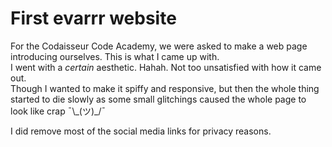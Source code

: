 # First evarrr website

For the Codaisseur Code Academy, we were asked to make a web page introducing ourselves. This is what I came up with.  
I went with a *certain* aesthetic. Hahah. Not too unsatisfied with how it came out.  
Though I wanted to make it spiffy and responsive, but then the whole thing started to die slowly as some small glitchings caused the whole page to look like crap  ¯\\\_(ツ)\_/¯

I did remove most of the social media links for privacy reasons.